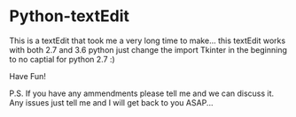 # Python-textEdit

This is a textEdit that took me a very long time to make... this textEdit works with both 2.7 and 3.6 python just change the import Tkinter in the beginning to no captial for python 2.7 :) 

Have Fun!

P.S. If you have any ammendments please tell me and we can discuss it. Any issues just tell me and I will get back to you ASAP...
